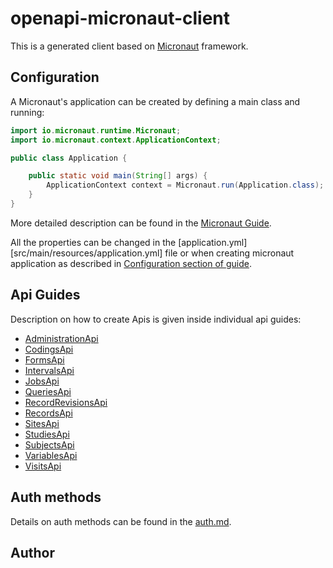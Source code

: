 # openapi-micronaut-client

This is a generated client based on [Micronaut](https://micronaut.io/) framework.

## Configuration

A Micronaut's application can be created by defining a main class and running:
```java
import io.micronaut.runtime.Micronaut;
import io.micronaut.context.ApplicationContext;

public class Application {

    public static void main(String[] args) {
        ApplicationContext context = Micronaut.run(Application.class);
    }
}
```

More detailed description can be found in the [Micronaut Guide](https://docs.micronaut.io/latest/guide/#ideSetup).

All the properties can be changed in the [application.yml][src/main/resources/application.yml] file or when creating micronaut application as described in [Configuration section of guide](https://docs.micronaut.io/latest/guide/#config).

## Api Guides

Description on how to create Apis is given inside individual api guides:

* [AdministrationApi](docs/apis/AdministrationApi.md)
* [CodingsApi](docs/apis/CodingsApi.md)
* [FormsApi](docs/apis/FormsApi.md)
* [IntervalsApi](docs/apis/IntervalsApi.md)
* [JobsApi](docs/apis/JobsApi.md)
* [QueriesApi](docs/apis/QueriesApi.md)
* [RecordRevisionsApi](docs/apis/RecordRevisionsApi.md)
* [RecordsApi](docs/apis/RecordsApi.md)
* [SitesApi](docs/apis/SitesApi.md)
* [StudiesApi](docs/apis/StudiesApi.md)
* [SubjectsApi](docs/apis/SubjectsApi.md)
* [VariablesApi](docs/apis/VariablesApi.md)
* [VisitsApi](docs/apis/VisitsApi.md)


## Auth methods

Details on auth methods can be found in the [auth.md](doc/auth.md).

## Author
















